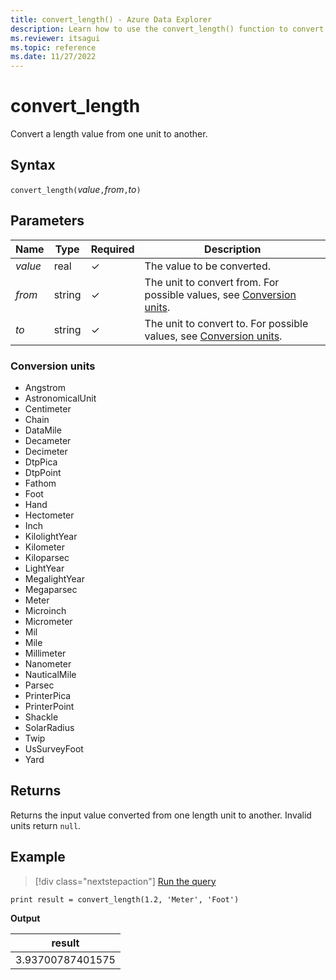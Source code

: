 ```yaml
---
title: convert_length() - Azure Data Explorer
description: Learn how to use the convert_length() function to convert a length input value from one unit to another.
ms.reviewer: itsagui
ms.topic: reference
ms.date: 11/27/2022
---
```

# convert_length

Convert a length value from one unit to another.

## Syntax

`convert_length(`*value*`,`*from*`,`*to*`)`

## Parameters

| Name | Type | Required | Description |
|--|--|--|--|
| *value* | real | &check; | The value to be converted. |
| *from* | string | &check; | The unit to convert from. For possible values, see [Conversion units](#conversion-units). |
| *to* | string | &check; | The unit to convert to. For possible values, see [Conversion units](#conversion-units). |

### Conversion units

* Angstrom
* AstronomicalUnit
* Centimeter
* Chain
* DataMile
* Decameter
* Decimeter
* DtpPica
* DtpPoint
* Fathom
* Foot
* Hand
* Hectometer
* Inch
* KilolightYear
* Kilometer
* Kiloparsec
* LightYear
* MegalightYear
* Megaparsec
* Meter
* Microinch
* Micrometer
* Mil
* Mile
* Millimeter
* Nanometer
* NauticalMile
* Parsec
* PrinterPica
* PrinterPoint
* Shackle
* SolarRadius
* Twip
* UsSurveyFoot
* Yard

## Returns

 Returns the input value converted from one length unit to another. Invalid units return `null`.

## Example

> [!div class="nextstepaction"]
> <a href="https://dataexplorer.azure.com/clusters/help/databases/Samples?query=H4sIAAAAAAAAAysoyswrUShKLS7NKVGwVUjOzytLLSqJz0nNSy/J0DDUM9JRUPdNLUktUgcy3PLzS9Q1AWLmFfkzAAAA" target="_blank">Run the query</a>

```kusto
print result = convert_length(1.2, 'Meter', 'Foot')
```

**Output**

|result|
|---|
|3.93700787401575|
